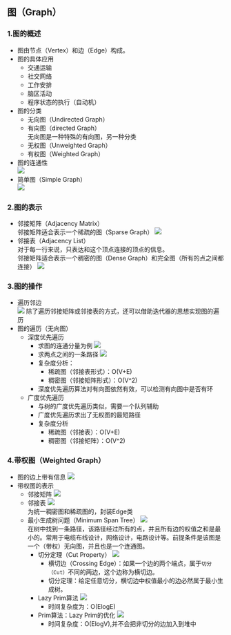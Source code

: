 ## 图（Graph）

### 1.图的概述
- 图由节点（Vertex）和边（Edge）构成。
- 图的具体应用
    - 交通运输
    - 社交网络
    - 工作安排
    - 脑区活动
    - 程序状态的执行（自动机）
- 图的分类
    - 无向图（Undirected Graph）
    - 有向图（directed Graph）  
  无向图是一种特殊的有向图，另一种分类
    - 无权图（Unweighted Graph）
    - 有权图（Weighted Graph）
- 图的连通性  
![](https://raw.githubusercontent.com/Daffupman/markdown-img/master/20190718192901.png)
- 简单图（Simple Graph）  
![](https://raw.githubusercontent.com/Daffupman/markdown-img/master/20190718193005.png)

### 2.图的表示
- 邻接矩阵（Adjacency Matrix）  
邻接矩阵适合表示一个稀疏的图（Sparse Graph）
![](https://raw.githubusercontent.com/Daffupman/markdown-img/master/20190718193727.png)
- 邻接表（Adjacency List）  
对于每一行来说，只表达和这个顶点连接的顶点的信息。  
邻接矩阵适合表示一个稠密的图（Dense Graph）和完全图（所有的点之间都连接）
![](https://raw.githubusercontent.com/Daffupman/markdown-img/master/20190718194021.png)

### 3.图的操作
- 遍历邻边  
![](https://raw.githubusercontent.com/Daffupman/markdown-img/master/20190718202718.png)
除了遍历邻接矩阵或邻接表的方式，还可以借助迭代器的思想实现图的遍历
- 图的遍历（无向图）
    - 深度优先遍历  
        - 求图的连通分量为例
        ![](https://raw.githubusercontent.com/Daffupman/markdown-img/master/20190720204244.png)  
        - 求两点之间的一条路径
        ![](https://raw.githubusercontent.com/Daffupman/markdown-img/master/20190721105154.png)
        - 复杂度分析：
            - 稀疏图（邻接表形式）：O(V+E)
            - 稠密图（邻接矩阵形式）：O(V^2)    
        - 深度优先遍历算法对有向图依然有效，可以检测有向图中是否有环
    - 广度优先遍历
        - 与树的广度优先遍历类似，需要一个队列辅助
        - 广度优先遍历求出了无权图的最短路径
        - 复杂度分析
            - 稀疏图（邻接表）：O(V+E)
            - 稠密图（邻接矩阵）：O(V^2)
            
### 4.带权图（Weighted Graph）
- 图的边上带有信息
![](https://raw.githubusercontent.com/Daffupman/markdown-img/master/20190721113138.png)
- 带权图的表示
    - 邻接矩阵
    ![](https://raw.githubusercontent.com/Daffupman/markdown-img/master/20190721113312.png)
    - 邻接表
    ![](https://raw.githubusercontent.com/Daffupman/markdown-img/master/20190721113410.png)  
    为统一稠密图和稀疏图的，封装Edge类
    - 最小生成树问题（Minimum Span Tree）
    ![](https://raw.githubusercontent.com/Daffupman/markdown-img/master/20190721151908.png)  
    在树中找到一条路径，该路径经过所有的点，并且所有边的权值之和是最小的。常用于电缆布线设计，网络设计，电路设计等。前提条件是该图是一个（带权）无向图，并且也是一个连通图。
        - 切分定理（Cut Property）
        ![](https://raw.githubusercontent.com/Daffupman/markdown-img/master/20190721152636.png)
            - 横切边（Crossing Edge）：如果一个边的两个端点，属于`切分（Cut）`不同的两边，这个边称为横切边。
            - 切分定理：给定任意切分，横切边中权值最小的边必然属于最小生成树。
        - Lazy Prim算法
        ![](https://raw.githubusercontent.com/Daffupman/markdown-img/master/20190722194712.png)  
            - 时间复杂度为：O(ElogE)
        - Prim算法：Lazy Prim的优化
        ![](https://raw.githubusercontent.com/Daffupman/markdown-img/master/20190722200517.png)
            - 时间复杂度：O(ElogV),并不会把非切分的边加入到堆中
